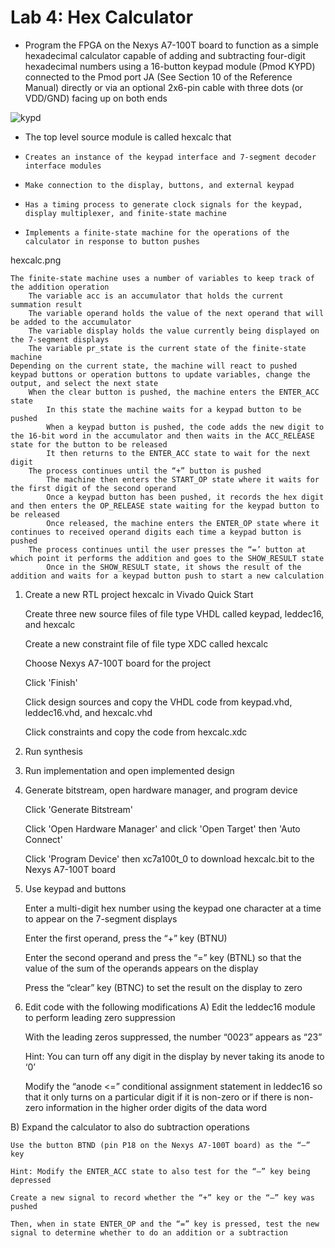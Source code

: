 # Lab 4: Hex Calculator

- Program the FPGA on the Nexys A7-100T board to function as a simple hexadecimal calculator capable of adding and subtracting four-digit hexadecimal numbers using a 16-button keypad module (Pmod KYPD) connected to the Pmod port JA (See Section 10 of the Reference Manual) directly or via an optional 2x6-pin cable with three dots (or VDD/GND) facing up on both ends
    
![kypd](https://github.com/joyson0914/DigitalSystemDesign/assets/98338109/bdf51263-6480-4041-9faf-8abee6ed7a8b)


- The top level source module is called hexcalc that
-     Creates an instance of the keypad interface and 7-segment decoder interface modules
-     Make connection to the display, buttons, and external keypad
-     Has a timing process to generate clock signals for the keypad, display multiplexer, and finite-state machine
-     Implements a finite-state machine for the operations of the calculator in response to button pushes

hexcalc.png

    The finite-state machine uses a number of variables to keep track of the addition operation
        The variable acc is an accumulator that holds the current summation result
        The variable operand holds the value of the next operand that will be added to the accumulator
        The variable display holds the value currently being displayed on the 7-segment displays
        The variable pr_state is the current state of the finite-state machine
    Depending on the current state, the machine will react to pushed keypad buttons or operation buttons to update variables, change the output, and select the next state
        When the clear button is pushed, the machine enters the ENTER_ACC state
            In this state the machine waits for a keypad button to be pushed
            When a keypad button is pushed, the code adds the new digit to the 16-bit word in the accumulator and then waits in the ACC_RELEASE state for the button to be released
            It then returns to the ENTER_ACC state to wait for the next digit
        The process continues until the “+” button is pushed
            The machine then enters the START_OP state where it waits for the first digit of the second operand
            Once a keypad button has been pushed, it records the hex digit and then enters the OP_RELEASE state waiting for the keypad button to be released
            Once released, the machine enters the ENTER_OP state where it continues to received operand digits each time a keypad button is pushed
        The process continues until the user presses the “=’ button at which point it performs the addition and goes to the SHOW_RESULT state
            Once in the SHOW_RESULT state, it shows the result of the addition and waits for a keypad button push to start a new calculation

1. Create a new RTL project hexcalc in Vivado Quick Start

    Create three new source files of file type VHDL called keypad, leddec16, and hexcalc

    Create a new constraint file of file type XDC called hexcalc

    Choose Nexys A7-100T board for the project

    Click 'Finish'

    Click design sources and copy the VHDL code from keypad.vhd, leddec16.vhd, and hexcalc.vhd

    Click constraints and copy the code from hexcalc.xdc

2. Run synthesis
3. Run implementation and open implemented design
4. Generate bitstream, open hardware manager, and program device

    Click 'Generate Bitstream'

    Click 'Open Hardware Manager' and click 'Open Target' then 'Auto Connect'

    Click 'Program Device' then xc7a100t_0 to download hexcalc.bit to the Nexys A7-100T board

5. Use keypad and buttons

    Enter a multi-digit hex number using the keypad one character at a time to appear on the 7-segment displays

    Enter the first operand, press the “+” key (BTNU)

    Enter the second operand and press the “=” key (BTNL) so that the value of the sum of the operands appears on the display

    Press the “clear” key (BTNC) to set the result on the display to zero

6. Edit code with the following modifications
A) Edit the leddec16 module to perform leading zero suppression

    With the leading zeros suppressed, the number “0023” appears as “23”

    Hint: You can turn off any digit in the display by never taking its anode to ‘0’

    Modify the “anode <=” conditional assignment statement in leddec16 so that it only turns on a particular digit if it is non-zero or if there is non-zero information in the higher order digits of the data word

B) Expand the calculator to also do subtraction operations

    Use the button BTND (pin P18 on the Nexys A7-100T board) as the “–” key

    Hint: Modify the ENTER_ACC state to also test for the “–” key being depressed

    Create a new signal to record whether the “+” key or the “–” key was pushed

    Then, when in state ENTER_OP and the “=” key is pressed, test the new signal to determine whether to do an addition or a subtraction


